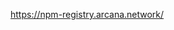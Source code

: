 <span><a href="https://npm-registry.arcana.network/-/web/detail/arcana-auth-sdk" target="_blank">https://npm-registry.arcana.network/</a></span>
